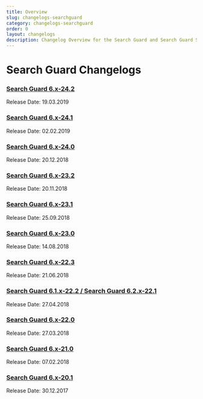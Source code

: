 ```yaml
---
title: Overview
slug: changelogs-searchguard
category: changelogs-searchguard
order: 0
layout: changelogs
description: Changelog Overview for the Search Guard and Search Guard SSL
---
```


<!---
Copryight 2010 floragunn GmbH
-->

# Search Guard Changelogs

### [Search Guard 6.x-24.2](changelog_searchguard_6_x_24_2.md)

Release Date: 19.03.2019

### [Search Guard 6.x-24.1](changelog_searchguard_6_x_24_1.md)

Release Date: 02.02.2019

### [Search Guard 6.x-24.0](changelog_searchguard_6_x_24_0.md)

Release Date: 20.12.2018

### [Search Guard 6.x-23.2](changelog_searchguard_6_x_23_2.md)

Release Date: 20.11.2018

### [Search Guard 6.x-23.1](changelog_searchguard_6_x_23_1.md)

Release Date: 25.09.2018


### [Search Guard 6.x-23.0](changelog_searchguard_6_x_23_0.md)

Release Date: 14.08.2018


### [Search Guard 6.x-22.3](changelog_searchguard_6_x_22_3.md)

Release Date: 21.06.2018

### [Search Guard 6.1.x-22.2 / Search Guard 6.2.x-22.1](changelog_searchguard_6_x_22_1_2.md)

Release Date: 27.04.2018

### [Search Guard 6.x-22.0](changelog_searchguard_6_x_22_0.md)

Release Date: 27.03.2018

### [Search Guard 6.x-21.0](changelog_searchguard_6_x_21_0.md)

Release Date: 07.02.2018

### [Search Guard 6.x-20.1](changelog_searchguard_6_x_20_1.md)

Release Date: 30.12.2017

